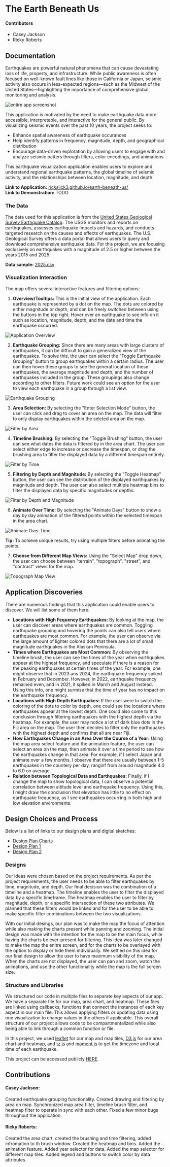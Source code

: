 # The Earth Beneath Us

#### Contributors

- Casey Jackson
- Ricky Roberts

## Documentation

Earthquakes are powerful natural phenomena that can cause devastating loss of life, property, and infrastructure. While public awareness is often focused on well-known fault lines like those in California or Japan, seismic activity also occurs in less-expected regions—such as the Midwest of the United States—highlighting the importance of comprehensive global monitoring and analysis.

![entire app screenshot](/documentation-files/entire-app.png)

This application is motivated by the need to make earthquake data more accessible, interpretable, and interactive for the general public. By visualizing seismic events over the past 10 years, the project seeks to: 

- Enhance spatial awareness of earthquake occurances
- Help identify patterns in frequency, magnitude, depth, and geographical distribution
- Encourage data-driven exploration by allowing users to engage with and analyze seismic patters through filters, color encodings, and animations

This earthquake visualization application enables users to explore and understand regional earthquake patterns, the global timeline of seismic activity, and the relationships between location, magnitude, and depth. 

**Link to Application:** [rickslick3.github.io/earth-beneath-us/](https://rickslick3.github.io/earth-beneath-us/) <br/>
**Link to Demonstration:** TODO

### The Data

The data used for this application is from the [United States Geological Survey Earthquake Catalog](https://earthquake.usgs.gov/earthquakes/search/). The USGS monitors and reports on earthquakes, assesses earthquake impacts and hazards, and conducts targeted research on the causes and effects of earthquakes. The U.S. Geological Survey offers a data portal that allows users to query and download comprehensive earthquake data. For this project, we are focusing exclusively on earthquakes with a magnitude of 2.5 or higher between the years 2015 and 2025.

**Data sample:** [2025.csv](/data/2025.csv)

### Visualization Interaction

The map offers several interactive features and filtering options:

1. **Overview/Tooltips:** This is the initial view of the application. Each earthquake is represented by a dot on the map. The dots are colored by either magnitude or depth, and can be freely switched between using the buttons in the top right. Hover over an earthquake to see info on it such as location, magnitude, depth, and the date and time the earthquake occurred.

![Application Overview](/documentation-files/overview-tooltips.png)

2. **Earthquake Grouping:** Since there are many areas with large clusters of earthquakes, it can be difficult to gain a generalized view of the earthquakes. To solve this, the user can select the "Toggle Earthquake Grouping" button to group earthquakes within a certain radius. The user can then hover these groups to see the general location of these earthquakes, the avarage magnitude and depth, and the number of earthquakes included in the group. These groupings also change according to other filters. Future work could see an option for the user to view each earthquake in a group through a list view.

![Earthquake Grouping](/documentation-files/earthquake-grouping.png)

3. **Area Selection:** By selecting the "Enter Selection Mode" button, the user can click and drag to cover an area on the map. The data will filter to only display earthquakes within the selcted area on the map. 

![Filter by Area](/documentation-files/area-selection.png)

4. **Timeline Brushing:** By selecting the "Toggle Brushing" button, the user can see what dates the data is filtered by in the area chart. The user can select either edge to increase or decrease the timespan, or drag the brushing area to filter the displayed data by a different timespan entirely. 

![Filter by Time](/documentation-files/timeline-brushing.png)

5. **Filtering by Depth and Magnitude:** By selecting the "Toggle Heatmap" button, the user can see the distribution of the displayed earthquakes by magnitude and depth. The user can also select multiple heatmap bins to filter the displayed data by specific magnitudes or depths. 

![Filter by Depth and Magnitude](/documentation-files/heatmap-filter.png)

6. **Animate Over Time:** By selecting the "Animate Days" button to show a day by day animation of the filtered points within the selected timespan in the area chart. 

![Animate Over Time](/documentation-files/animation.png)

**Tip:** To achieve unique results, try using multiple filters before animating the points. 

7. **Choose from Different Map Views:** Using the "Select Map" drop down, the user can choose between "terrain", "topograph", "street", and "contrast" views for the map.

![Topograph Map View](/documentation-files/topograph.png)

## Application Discoveries

There are numerous findings that this application could enable users to discover. We will list some of them here:

- **Locations with High Fequency Earthquakes:** By looking at the map, the user can discover areas where earthquakes are common. Toggling earthquake grouping and hovering the points can also tell users where earthquakes are most common. For example, the user can observe via the large amount of lighter colored dots that there are a lot of small magnitude earthquakes in the Alaskan Peninsula.
- **Times where Earthquakes are Most Common:** By observing the timeline brush, the user can see the times of the year when earthquakes appear at the highest frequency, and speculate if there is a reason for the peaking earthquakes at certain times of the year. For example, one might observe that in 2023 ans 2024, the earthquake frequency spiked in February and December. However, in 2022, earthquake frequency remained even, and in 2021, it spiked in March and August instead. Using this info, one might surmise that the time of year has no impact on the earthquake frequency.
- **Locations with High Depth Earthquakes:** If the user were to switch the coloring of the dots to color by depth, one could see the locations where earthquakes appear at the lowest depth. One could also come to this conclusion through filtering earthquakes with the highest depth via the heatmap. For example, the user may notice a lot of dark blue dots in the Fiji area on the map. The user then decides to filter only the earthquakes with the highest depth and confirms that all are near Fiji.
- **How Earthquakes Change in an Area Over the Course of a Year:** Using the map area select feature and the animation feature, the user can select an area on the map, then animate it over a time period to see how the earthquakes change in that area. For example, if I select Japan and animate over a few months, I observe that there are usually between 1-5 earthquakes in the countery per day, ranginf from around magnitude 4.0 to 6.0 on average.
- **Relation between Topological Data and Earthquakes:** Finally, if I change the map to show topological data, I can observe a potential correlation between altitude level and earthquake frequency. Using this, I might draw the conclusion that elevation has little to no effect on earthquake frequency, as I see earthquakes occurring in both high and low elevation environments.

## Design Choices and Process

Below is a list of links to our design plans and digital sketches:

- [Design Plan Charts](/documentation-files/design-plan-charts.pdf)
- [Design Plan 1](/documentation-files/design-plan-1.pdf)
- [Design Plan 2](/documentation-files/design-plan-2.pdf)

### Designs

Our ideas were chosen based on the project requirements. As per the project requirements, the user needs to be able to filter earthquakes by time, magnitude, and depth. Our final decision was the combination of a timeline and a heatmap. The timeline enables the user to filter the displayed data by a specific timeframe. The heatmap enables the user to filter by magnitude, depth, or a specific intersection of these two attributes. We planned that these filters would be linked and for the user to be able to make specific filter combinations between the two visualizations. 

With our initial desings, our plan was to make the map the focus of attention while also making the charts present while panning and zooming. The initial design was made with the intention for the map to be the main focus, while having the charts be ever-present for filtering. This idea was later changed to make the map the enitre screen, and for the charts to be overlayed with the option to display or hide them individually. We settled on this idea for our final design to allow the user to have maximum visibility of the map. When the charts are not displayed, the user can pan and zoom, watch the animations, and use the other functionality while the map is the full screen size.

### Structure and Libraries

We structured our code in multiple files to separate key aspects of our app. We have a separate file for our map, area chart, and heatmap. These files are linked using callbacks, functions that connect the instances of each key aspect in our main file. This allows applying filters or updating data using one visualization to change values in the others if applicable. This overall structure of our project allows code to be compartmentalized while also being able to link through a common function or file. 

In this project, we used [leaflet](https://leafletjs.com/) for our map and map tiles, [D3.js](https://d3js.org/) for our area chart and heatmap, and [tz.js](https://github.com/photostructure/tz-lookup) and [moment.js](https://momentjs.com/timezone/) to get the timezone and local time of each earthquake. 

This project can be accessed publicly [HERE](https://rickslick3.github.io/earth-beneath-us/).

## Contributions

#### Casey Jackson:

Created earthquake grouping functionality. Created drawing and filtering by area on map. Synchronized map area filter, timeline brush filter, and heatmap filter to operate in sync with each other. Fixed a few minor bugs throughout the application.

#### Ricky Roberts:

Created the area chart, created the brushing and time filtering, added infromation to th brush window. Created the heatmap and bins. Added the animation feature. Added year selector for data. Added the map selector for different map tiles. Added legend and buttons to switch color by data attributes. 

